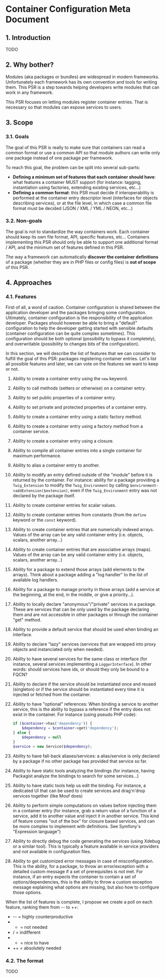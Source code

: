 # Container Configuration Meta Document

## 1. Introduction

TODO

## 2. Why bother?

Modules (aka packages or bundles) are widespread in modern frameworks. Unfortunately each framework has its own convention and tools for writing them. This PSR is a step towards helping developers write modules that can work in any framework.

This PSR focuses on letting modules register container entries. That is necessary so that modules can expose services to users.

## 3. Scope

### 3.1. Goals

The goal of this PSR is really to make sure that containers can read a common format or use a common API so that module authors can write only one package instead of one package per framework.

To reach this goal, the problem can be split into several sub-parts:

- **Defining a minimum set of features that each container should have**: what features a container MUST support (for instance: tagging, instantiation using factories, extending existing services, etc...)
- **Defining a common format**: this PSR must decide if interoperability is performed at the container entry descriptor level (interfaces for objects describing services), or at the file level, in which case a common file format must be decided (JSON / XML / YML / NEON, etc...)

### 3.2. Non-goals

The goal is not to standardize the way containers work. Each container should keep its own file format, API, specific features, etc... Containers implementing this PSR should only be able to support one additional format / API, and the minimum set of features defined in this PSR.

The way a framework can automatically **discover the container definitions** of a package (whether they are in PHP files or config files) is **out of scope** of this PSR.

## 4. Approaches

### 4.1. Features

First of all, a word of caution. Container configuration is shared between the application developer and the packages bringing some configuration. Ultimately, container configuration is the responsibility of the application developer. Packages should however be able to bring a "default" configuration to help the developer getting started with sensible defaults (container configuration can be quite complex sometimes). This configuration should be both optional (possibility to bypass it completely), and overwritable (possibility to changes bits of the configuration).

In this section, we will describe the list of features that we can consider to fulfill the goal of this PSR: packages registering container entries. Let's list all possible features and later, we can vote on the features we want to keep or not.

1. Ability to create a container entry using the `new` keyword.

1. Ability to call methods (setters or otherwise) on a container entry.

1. Ability to set public properties of a container entry.

1. Ability to set private and protected properties of a container entry.

1. Ability to create a container entry using a static factory method.

1. Ability to create a container entry using a factory method from a container service.

1. Ability to create a container entry using a closure.

1. Ability to compile all container entries into a single container for maximum performance.

1. Ability to alias a container entry to another.

1. Ability to modify an entry defined outside of the "module" before it is returned by the container. For instance: ability for a package providing a `Twig_Extension` to modify the `Twig_Environment` by calling `$environment->addExtension($extension)`, even if the `Twig_Environment` entry was not declared by the package itself.

1. Ability to create container entries for scalar values.

1. Ability to create container entries from constants (from the `define` keyword or the `const` keyword).

1. Ability to create container entries that are numerically indexed arrays. Values of the array can be any valid container entry (i.e. objects, scalars, another array...)

1. Ability to create container entries that are associative arrays (maps). Values of the array can be any valid container entry (i.e. objects, scalars, another array...)

1. Ability for a package to extend those arrays (add elements to the arrays). Think about a package adding a "log handler" to the list of available log handlers.

1. Ability for a package to manage priority in those arrays (add a service at the beginning, at the end, in the middle, or give a priority...).

1. Ability to locally declare "anonymous"/"private" services in a package. These are services that can be only used by the package declaring them and are not accessible in other packages or through the container "get" method.

1. Ability to provide a default service that should be used when binding an interface.

1. Ability to declare "lazy" services (services that are wrapped into proxy objects and instanciated only when needed).

1. Ability to have several services for the same class or interface (for instance, several services implementing a `LoggerInterface`). In other words: should services have ids, or should they only be bound to a FQCN?

1. Ability to declare if the service should be instantiated once and reused (singleton) or if the service should be instantiated every time it is injected or fetched from the container.

1. Ability to have "optional" references: When binding a service to another service, this is the ability to bypass a reference if the entry does not exist in the container. For instance (using pseudo PHP code):
   ```php
   if ($container->has('dependency')) {
       $dependency = $container->get('dependency');
   } else {
       $dependency = null
   }
   $service = new Service($dependency);
   ```

1. Ability to have fall-back aliases/services: a alias/service is only declared by a package if no other package has provided that service so far.

1. Ability to have static tools analyzing the bindings (for instance, having Packagist analyze the bindings to search for some services...)

1. Ability to have static tools help us edit the binding. For instance, a dedicated UI that can be used to create services and drag'n'drop services together (like Mouf does)

1. Ability to perform simple computations on values before injecting them in a container entry (for instance, grab a return value of a function of a service, add it to another value and inject it in another service. This kind of feature comes "out of the box" for closure based services, and can be more complex to implement with definitions. See Symfony's "Expression language")

1. Ability to directly debug the code generating the services (using Xdebug or a similar tool). This is typically a feature available in service providers and not available in configuration files.

1. Ability to get customized error messages in case of misconfiguration. This is the ability, for a package, to throw an error/exception with a detailed custom message if a set of prerequisites is not met. For instance, if an entry expects the container to contain a set of options/dependencies, this is the ability to throw a custom exception message explaining what options are missing, but also how to configure those options.

When the list of features is complete, I propose we create a poll on each feature, ranking them from -- to ++:

- -- = highly counterproductive
- - = not needed
- / = indifferent
- + = nice to have
- ++ = absolutely needed


### 4.2. The format

TODO

